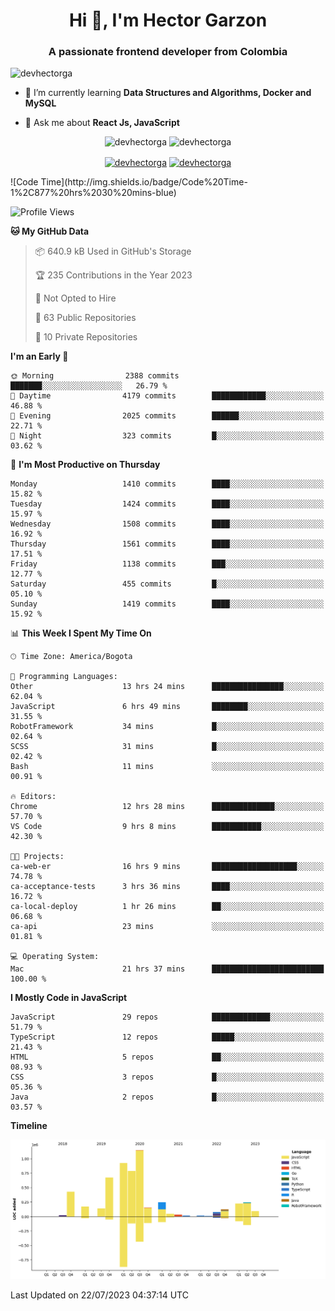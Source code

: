<h1 align="center">Hi 👋, I'm Hector Garzon</h1>
<h3 align="center">A passionate frontend developer from Colombia</h3>

<p align="left"> <img src="https://komarev.com/ghpvc/?username=devhectorga" alt="devhectorga" /> </p>

- 🌱 I’m currently learning **Data Structures and Algorithms, Docker and MySQL**

- 💬 Ask me about **React Js, JavaScript**

<p align="center"> <img src="https://github-readme-stats.vercel.app/api?username=devhectorga&count_private=true&show_icons=true" alt="devhectorga" /> <img src="https://github-readme-stats.vercel.app/api/top-langs/?username=devhectorga&layout=compact" alt="devhectorga" /></p>

<p align="center">
<a href="https://twitter.com/devhectorga" target="blank"><img align="center" src="https://cdn.jsdelivr.net/npm/simple-icons@3.0.1/icons/twitter.svg" alt="devhectorga" height="20" width="20" /></a>
<a href="https://linkedin.com/in/devhectorga" target="blank"><img align="center" src="https://cdn.jsdelivr.net/npm/simple-icons@3.0.1/icons/linkedin.svg" alt="devhectorga" height="20" width="20" /></a>
</p>
<!--START_SECTION:waka-->
![Code Time](http://img.shields.io/badge/Code%20Time-1%2C877%20hrs%2030%20mins-blue)

![Profile Views](http://img.shields.io/badge/Profile%20Views-0-blue)

**🐱 My GitHub Data** 

> 📦 640.9 kB Used in GitHub's Storage 
 > 
> 🏆 235 Contributions in the Year 2023
 > 
> 🚫 Not Opted to Hire
 > 
> 📜 63 Public Repositories 
 > 
> 🔑 10 Private Repositories 
 > 
**I'm an Early 🐤** 

```text
🌞 Morning                2388 commits        ███████░░░░░░░░░░░░░░░░░░   26.79 % 
🌆 Daytime                4179 commits        ████████████░░░░░░░░░░░░░   46.88 % 
🌃 Evening                2025 commits        ██████░░░░░░░░░░░░░░░░░░░   22.71 % 
🌙 Night                  323 commits         █░░░░░░░░░░░░░░░░░░░░░░░░   03.62 % 
```
📅 **I'm Most Productive on Thursday** 

```text
Monday                   1410 commits        ████░░░░░░░░░░░░░░░░░░░░░   15.82 % 
Tuesday                  1424 commits        ████░░░░░░░░░░░░░░░░░░░░░   15.97 % 
Wednesday                1508 commits        ████░░░░░░░░░░░░░░░░░░░░░   16.92 % 
Thursday                 1561 commits        ████░░░░░░░░░░░░░░░░░░░░░   17.51 % 
Friday                   1138 commits        ███░░░░░░░░░░░░░░░░░░░░░░   12.77 % 
Saturday                 455 commits         █░░░░░░░░░░░░░░░░░░░░░░░░   05.10 % 
Sunday                   1419 commits        ████░░░░░░░░░░░░░░░░░░░░░   15.92 % 
```


📊 **This Week I Spent My Time On** 

```text
🕑︎ Time Zone: America/Bogota

💬 Programming Languages: 
Other                    13 hrs 24 mins      ████████████████░░░░░░░░░   62.04 % 
JavaScript               6 hrs 49 mins       ████████░░░░░░░░░░░░░░░░░   31.55 % 
RobotFramework           34 mins             █░░░░░░░░░░░░░░░░░░░░░░░░   02.64 % 
SCSS                     31 mins             █░░░░░░░░░░░░░░░░░░░░░░░░   02.42 % 
Bash                     11 mins             ░░░░░░░░░░░░░░░░░░░░░░░░░   00.91 % 

🔥 Editors: 
Chrome                   12 hrs 28 mins      ██████████████░░░░░░░░░░░   57.70 % 
VS Code                  9 hrs 8 mins        ███████████░░░░░░░░░░░░░░   42.30 % 

🐱‍💻 Projects: 
ca-web-er                16 hrs 9 mins       ███████████████████░░░░░░   74.78 % 
ca-acceptance-tests      3 hrs 36 mins       ████░░░░░░░░░░░░░░░░░░░░░   16.72 % 
ca-local-deploy          1 hr 26 mins        ██░░░░░░░░░░░░░░░░░░░░░░░   06.68 % 
ca-api                   23 mins             ░░░░░░░░░░░░░░░░░░░░░░░░░   01.81 % 

💻 Operating System: 
Mac                      21 hrs 37 mins      █████████████████████████   100.00 % 
```

**I Mostly Code in JavaScript** 

```text
JavaScript               29 repos            █████████████░░░░░░░░░░░░   51.79 % 
TypeScript               12 repos            █████░░░░░░░░░░░░░░░░░░░░   21.43 % 
HTML                     5 repos             ██░░░░░░░░░░░░░░░░░░░░░░░   08.93 % 
CSS                      3 repos             █░░░░░░░░░░░░░░░░░░░░░░░░   05.36 % 
Java                     2 repos             █░░░░░░░░░░░░░░░░░░░░░░░░   03.57 % 
```



**Timeline**

![Lines of Code chart](https://raw.githubusercontent.com/devHectorGa/devHectorGa/master/assets/bar_graph.png)


 Last Updated on 22/07/2023 04:37:14 UTC
<!--END_SECTION:waka-->
